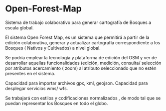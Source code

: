 # Open-Forest-Map
Sistema de trabajo colaborativo  para generar cartografía de Bosques a escala global. 

El sistema Open Forest Map, es un sistema que permitirá a partir de la edición colaborativa, generar y actualizar cartografía correspondiente a los Bosques ( Nativos y Cultivados) a nivel global.

Se podría emplear la tecnología y plataforma de edición del  OSM y ver de desarrollar aquellas funcionalidades (edición, medición, consulta/ selección por atributos acercamiento ( zoom) al atributo seleccionado que no estén presentes en el sistema.

Capacidad para importar archivos gpx, kml, geojson. Capacidad para desplegar servicios wms/ wfs.

Se trabajará con estilos y codificaciones normalizados , de modo tal que se puedan representar los Bosques en todo el globo.


